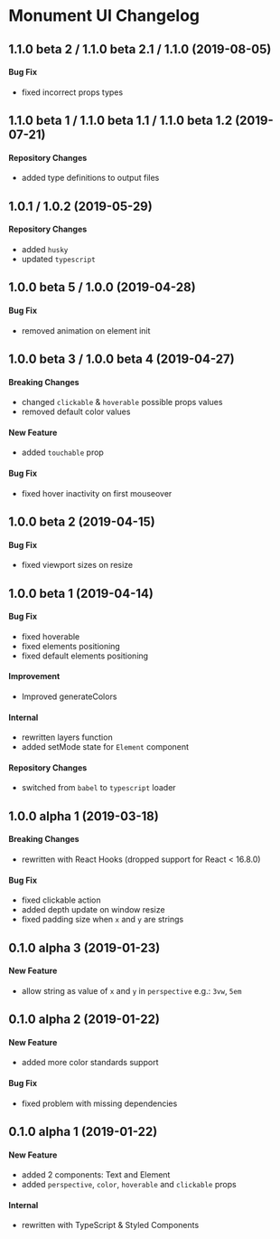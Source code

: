 # Monument UI Changelog

## 1.1.0 beta 2 / 1.1.0 beta 2.1 / 1.1.0 (2019-08-05)
#### Bug Fix
- fixed incorrect props types

## 1.1.0 beta 1 / 1.1.0 beta 1.1 / 1.1.0 beta 1.2 (2019-07-21)
#### Repository Changes
- added type definitions to output files

## 1.0.1 / 1.0.2 (2019-05-29)
#### Repository Changes
- added `husky`
- updated `typescript`

## 1.0.0 beta 5 / 1.0.0 (2019-04-28)
#### Bug Fix
- removed animation on element init

## 1.0.0 beta 3 / 1.0.0 beta 4 (2019-04-27)
#### Breaking Changes
- changed `clickable` & `hoverable` possible props values
- removed default color values

#### New Feature
- added `touchable` prop

#### Bug Fix
- fixed hover inactivity on first mouseover

## 1.0.0 beta 2 (2019-04-15)
#### Bug Fix
- fixed viewport sizes on resize

## 1.0.0 beta 1 (2019-04-14)
#### Bug Fix
- fixed hoverable
- fixed elements positioning
- fixed default elements positioning

#### Improvement
- Improved generateColors 

#### Internal
- rewritten layers function
- added setMode state for `Element` component

#### Repository Changes
- switched from `babel` to `typescript` loader

## 1.0.0 alpha 1 (2019-03-18)
#### Breaking Changes
- rewritten with React Hooks (dropped support for React < 16.8.0)

#### Bug Fix
- fixed clickable action
- added depth update on window resize
- fixed padding size when `x` and `y` are strings

## 0.1.0 alpha 3 (2019-01-23)
#### New Feature
- allow string as value of `x` and `y` in `perspective` e.g.: `3vw`, `5em`

## 0.1.0 alpha 2 (2019-01-22)
#### New Feature
- added more color standards support

#### Bug Fix
- fixed problem with missing dependencies

## 0.1.0 alpha 1 (2019-01-22)
#### New Feature
- added 2 components: Text and Element
- added `perspective`, `color`, `hoverable` and `clickable` props

#### Internal
- rewritten with TypeScript & Styled Components
